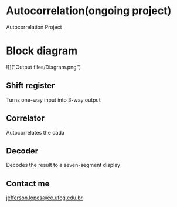 # Autocorrelation(ongoing project)
 Autocorrelation Project
 
# Block diagram
![]("Output files/Diagram.png")

## Shift register
 Turns one-way input into 3-way output
 
## Correlator
 Autocorrelates the dada
 
## Decoder
 Decodes the result to a seven-segment display

## Contact me
 jefferson.lopes@ee.ufcg.edu.br
